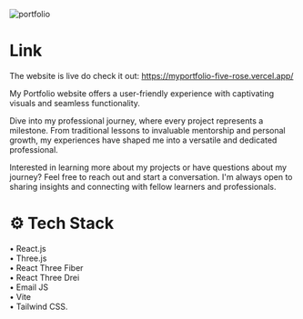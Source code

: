 ![portfolio](https://github.com/Keerthana-r-venugopal/myportfolio/assets/158607664/5a59ca8d-7d8f-4663-8595-254105f9510d)

# Link
The website is live do check it out: https://myportfolio-five-rose.vercel.app/

My Portfolio website offers a user-friendly experience with captivating visuals and seamless functionality.

Dive into my professional journey, where every project represents a milestone. From traditional lessons to invaluable mentorship and personal growth, my experiences have shaped me into a versatile and dedicated professional.

Interested in learning more about my projects or have questions about my journey? Feel free to reach out and start a conversation. I'm always open to sharing insights and connecting with fellow learners and professionals.

# ⚙️ Tech Stack
• React.js 
<br>• Three.js
<br>• React Three Fiber 
<br>• React Three Drei 
<br>• Email JS 
<br>• Vite 
<br>• Tailwind CSS.
